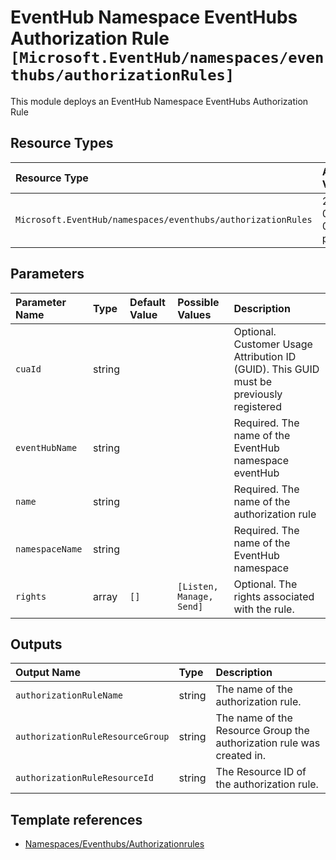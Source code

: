 # EventHub Namespace EventHubs Authorization Rule `[Microsoft.EventHub/namespaces/eventhubs/authorizationRules]`

This module deploys an EventHub Namespace EventHubs Authorization Rule

## Resource Types

| Resource Type | API Version |
| :-- | :-- |
| `Microsoft.EventHub/namespaces/eventhubs/authorizationRules` | 2021-06-01-preview |

## Parameters

| Parameter Name | Type | Default Value | Possible Values | Description |
| :-- | :-- | :-- | :-- | :-- |
| `cuaId` | string |  |  | Optional. Customer Usage Attribution ID (GUID). This GUID must be previously registered |
| `eventHubName` | string |  |  | Required. The name of the EventHub namespace eventHub |
| `name` | string |  |  | Required. The name of the authorization rule |
| `namespaceName` | string |  |  | Required. The name of the EventHub namespace |
| `rights` | array | `[]` | `[Listen, Manage, Send]` | Optional. The rights associated with the rule. |

## Outputs

| Output Name | Type | Description |
| :-- | :-- | :-- |
| `authorizationRuleName` | string | The name of the authorization rule. |
| `authorizationRuleResourceGroup` | string | The name of the Resource Group the authorization rule was created in. |
| `authorizationRuleResourceId` | string | The Resource ID of the authorization rule. |

## Template references

- [Namespaces/Eventhubs/Authorizationrules](https://docs.microsoft.com/en-us/azure/templates/Microsoft.EventHub/2021-06-01-preview/namespaces/eventhubs/authorizationRules)

